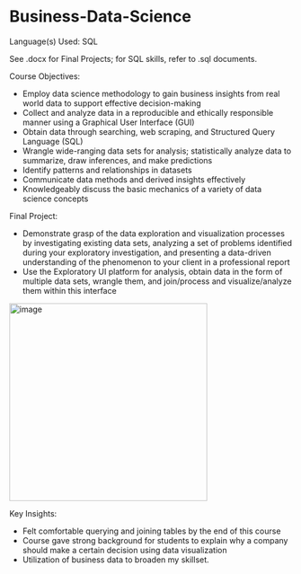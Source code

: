 # Business-Data-Science

Language(s) Used: SQL

See .docx for Final Projects; for SQL skills, refer to .sql documents.

Course Objectives:
- Employ data science methodology to gain business insights from real world data to support effective decision-making
- Collect and analyze data in a reproducible and ethically responsible manner using a Graphical User Interface (GUI)
- Obtain data through searching, web scraping, and Structured Query Language (SQL)
- Wrangle wide-ranging data sets for analysis; statistically analyze data to summarize, draw inferences, and make predictions
- Identify patterns and relationships in datasets
- Communicate data methods and derived insights effectively
- Knowledgeably discuss the basic mechanics of a variety of data science concepts

Final Project:
- Demonstrate  grasp of the data exploration and visualization processes by investigating existing data sets, analyzing a set of problems identified during your exploratory
investigation, and presenting a data-driven understanding of the phenomenon to your client in a professional report
- Use the Exploratory UI platform for analysis, obtain data in the form of multiple data sets, wrangle them, and join/process and visualize/analyze them within this interface
<img width="352" alt="image" src="https://github.com/user-attachments/assets/7d1742db-f8ab-466d-a8c4-253155bb06bd" />

Key Insights:
- Felt comfortable querying and joining tables by the end of this course
- Course gave strong background for students to explain why a company should make a certain decision using data visualization
- Utilization of business data to broaden my skillset.


